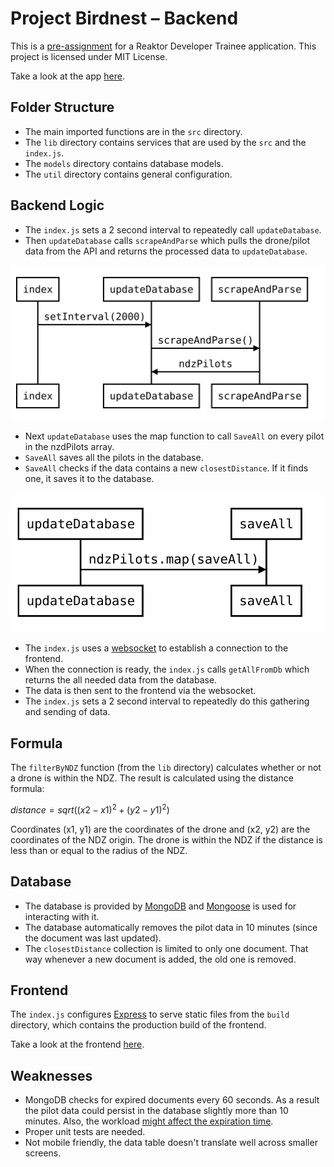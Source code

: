# Project Birdnest – Backend
This is a [pre-assignment](https://assignments.reaktor.com/birdnest/) for a Reaktor Developer Trainee application. This project is licensed under MIT License.

Take a look at the app [here](https://spring-moon-3266.fly.dev/).

## Folder Structure

- The main imported functions are in the `src` directory.
- The `lib` directory contains services that are used by the `src` and the `index.js`.
- The `models` directory contains database models.
- The `util` directory contains general configuration.

## Backend Logic

- The `index.js` sets a 2 second interval to repeatedly call `updateDatabase`.
- Then `updateDatabase` calls `scrapeAndParse` which pulls the drone/pilot data from the API and returns the processed data to `updateDatabase`.

![Backend Diagram 0](/doc/backend-diagram-0.svg)

- Next `updateDatabase` uses the map function to call `SaveAll` on every pilot in the nzdPilots array.
- `SaveAll` saves all the pilots in the database.
- `SaveAll` checks if the data contains a new `closestDistance`. If it finds one, it saves it to the database.

![Backend Diagram 1](doc/backend-diagram-1.svg)

- The `index.js` uses a [websocket](https://github.com/websockets/ws) to establish a connection to the frontend.
- When the connection is ready, the `index.js` calls `getAllFromDb` which returns the all needed data from the database.
- The data is then sent to the frontend via the websocket.
- The `index.js` sets a 2 second interval to repeatedly do this gathering and sending of data.

## Formula

The `filterByNDZ` function (from the `lib` directory) calculates whether or not a drone is within the NDZ. The result is calculated using the distance formula: 

$distance = sqrt((x2-x1)^2 + (y2-y1)^2)$

Coordinates (x1, y1) are the coordinates of the drone and (x2, y2) are the coordinates of the NDZ origin. The drone is within the NDZ if the distance is less than or equal to the radius of the NDZ.

## Database

- The database is provided by [MongoDB](https://www.mongodb.com/) and [Mongoose](https://mongoosejs.com/index.html) is used for interacting with it.
- The database automatically removes the pilot data in 10 minutes (since the document was last updated).
- The `closestDistance` collection is limited to only one document. That way whenever a new document is added, the old one is removed.

## Frontend

The `index.js` configures [Express](https://github.com/expressjs/express) to serve static files from the `build` directory, which contains the production build of the frontend.

Take a look at the frontend [here](https://github.com/ismomehdi/birdnest-frontend).

## Weaknesses

- MongoDB checks for expired documents every 60 seconds. As a result the pilot data could persist in the database slightly more than 10 minutes. Also, the workload [might affect the expiration time](https://www.mongodb.com/docs/manual/core/index-ttl/#timing-of-the-delete-operation).
- Proper unit tests are needed.
- Not mobile friendly, the data table doesn't translate well across smaller screens.


